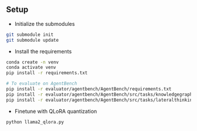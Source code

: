 ## Setup

* Initialize the submodules
```bash
git submodule init
git submodule update
```

* Install the requirements
```bash
conda create -n venv
conda activate venv
pip install -r requirements.txt

# To evaluate on AgentBench
pip install -r evaluator/agentbench/AgentBench/requirements.txt
pip install -r evaluator/agentbench/AgentBench/src/tasks/knowledgegraph/requirements.txt
pip install -r evaluator/agentbench/AgentBench/src/tasks/lateralthinkingpuzzle/requirements.txt
```

* Finetune with QLoRA quantization
```bash
python llama2_qlora.py
```